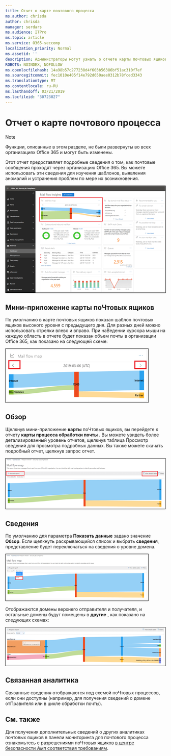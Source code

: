 ```yaml
---
title: Отчет о карте почтового процесса
ms.author: chrisda
author: chrisda
manager: serdars
ms.audience: ITPro
ms.topic: article
ms.service: O365-seccomp
localization_priority: Normal
ms.assetid: ''
description: Администраторы могут узнать о отчете карты почтовых ящиков на панели мониторинга "почтовые потоки" в центре безопасности Office 365 Security _Амп_.
ROBOTS: NOINDEX, NOFOLLOW
ms.openlocfilehash: 14a98b57c277238d4f603b56386bf51ac310f7ef
ms.sourcegitcommit: fec1010e405f14e792d650aee0312b78fced3343
ms.translationtype: MT
ms.contentlocale: ru-RU
ms.lasthandoff: 03/21/2019
ms.locfileid: "30723027"
---
```

# <a name="mail-flow-map-report"></a>Отчет о карте почтового процесса

> [!NOTE]
> Функции, описанные в этом разделе, не были развернуты во всех организациях Office 365 и могут быть изменены.

Этот отчет предоставляет подробные сведения о том, как почтовые сообщения проходят через организацию Office 365. Вы можете использовать эти сведения для изучения шаблонов, выявления аномалий и устранения проблем по мере их возникновения.

![Отчет карты поЧтовых ящиков на панели мониторинга почтовых ящиков в центре безопасности _Амп_ соответствия требованиям Office 365](media/mail-flow-map-selected.png)

## <a name="mail-flow-map-widget"></a>Мини-приложение карты поЧтовых ящиков

По умолчанию в карте почтовых ящиков показан шаблон почтовых ящиков высокого уровня с предыдущего дня. Для разных дней можно использовать стрелки влево и вправо. При наВедении курсора мыши на каждую область в отчете будет показан объем почты в организации Office 365, как показано на следующей схеме:

![Стрелки влево и вправо в мини-приложении "карта процесса почты"](media/mail-flow-map-widget.png)

## <a name="overview"></a>Обзор

Щелкнув мини-приложение **карты** поЧтовых ящиков, вы перейдете к отчету **карты процесса обработки почты** . Вы можете увидеть более детализированный уровень отчетов, щелкнув таблица Просмотр сведений для просмотра подробных данных. Вы также можете скачать подробный отчет, щелкнув запрос отчет.

![Представление "Обзор" в отчете карты поЧтовых ящиков](media/mail-flow-map-overview.png)

## <a name="details"></a>Сведения

По умолчанию для параметра **Показать данные** задано значение **Обзор**. Если щелкнуть раскрывающийся список и выбрать **сведения**, представление будет переключаться на сведения о уровне домена.

![Выбор параметра "сведения в представлении" Показать данные для в обзоре в отчете карты поЧтовых ящиков "](media/mail-flow-map-select-detail.png)

Отображаются домены верхнего отправителя и получателя, и остальные домены будут помещены в **другие** , как показано на следующих схемах:

![Представление "сведения" в отчете о схеме почтового процесса](media/mail-flow-map-detail.png)

## <a name="related-insights"></a>Связанная аналитика

Связанные сведения отображаются под схемой поЧтовых процессов, если они доступны (например, для получения сведений о домене отПравителя или в цикле обработки почты).

## <a name="see-also"></a>См. также

Для получения дополнительных сведений о других аналитиках почтовых ящиков в панели мониторинга для почтового процесса ознакомьтесь с разрешениями поЧтовых ящиков [в центре безопасности _Амп_ соответствия требованиям](mail-flow-insights-v2.md).
